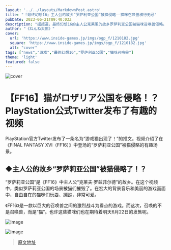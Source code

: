 ```yaml
---
layout: '../../layouts/MarkdownPost.astro'
title: "『最终幻想16』主人公的故乡“罗萨利亚公国”被猫侵略——猫咪召唤兽横行无忌"
pubDate: 2023-06-21T09:40:03Z
description: "据报道，最终幻想16的主人公克莱恩的故乡罗萨利亚公国被猫咪召唤兽侵略。这些猫咪召唤兽自信满满地在公国内肆意妄为。"
author: "《ねんね太郎》"
cover:
  url: 'https://www.inside-games.jp/imgs/ogp_f/1210182.jpg'
  square: 'https://www.inside-games.jp/imgs/ogp_f/1210182.jpg'
  alt: "cover"
tags: ["news","游戏","最终幻想16","罗萨利亚公国","猫咪召唤兽"]
theme: 'light'
featured: false
---
```

![cover](https://www.inside-games.jp/imgs/ogp_f/1210182.jpg)

# 【FF16】猫がロザリア公国を侵略！？PlayStation公式Twitter发布了有趣的视频

PlayStation官方Twitter发布了一条名为“游戏猫出现了！”的推文。视频介绍了在《FINAL FANTASY XVI（FF16）》中登场的“罗萨莉亚公国”被猫侵略的有趣场景。

## ◆主人公的故乡“罗萨莉亚公国”被猫侵略了！？

“罗萨莉亚公国”是《FF16》中主人公“克莱夫·罗兹菲尔德”的故乡。在这个视频中，类似罗萨莉亚公国的场景被猫们摧毁了。在宏大的背景音乐和美丽的游戏画面中，自由自在的猫咪们玩耍、蹦跶，非常可爱。

《FF16》是一款以巨大的召唤兽之间的激烈战斗为看点的游戏。而这次，召唤的不是召唤兽，而是“猫”。也许这些猫咪们也在期待着明天6月22日的发售呢。

![image](https://www.inside-games.jp/imgs/zoom/1210188.png)

![image](https://www.inside-games.jp/imgs/zoom/1210182.png)

>[原文地址](https://www.inside-games.jp/article/2023/06/21/146697.html)  